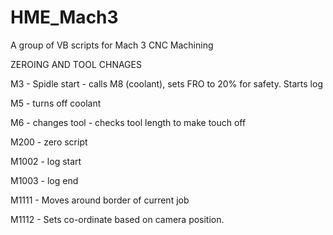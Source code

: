 # HME_Mach3
A group of VB scripts for Mach 3 CNC Machining 

ZEROING AND TOOL CHNAGES

M3 - Spidle start - calls M8 (coolant), sets FRO to 20% for safety. Starts log

M5 - turns off coolant

M6 - changes tool - checks tool length to make touch off

M200 - zero script

M1002 - log start

M1003 - log end

M1111 - Moves around border of current job

M1112 - Sets co-ordinate based on camera position.
